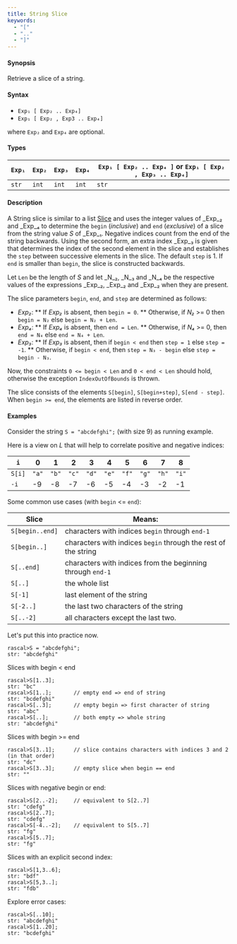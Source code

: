 ```yaml
---
title: String Slice
keywords:
  - "["
  - ".."
  - "]"
---
```


#### Synopsis

Retrieve a slice of a string.

#### Syntax


* `Exp₁ [ Exp₂ .. Exp₄]`
* `Exp₁ [ Exp₂ , Exp3 .. Exp₄]`

where `Exp₂` and `Exp₄` are optional.

#### Types


| `Exp₁`     | `Exp₂` |  `Exp₃`  | `Exp₄` | `Exp₁ [ Exp₂ .. Exp₄ ]`   or  `Exp₁ [ Exp₂ , Exp₃ .. Exp₄]`  |
| --- | --- | --- | --- | --- |
| `str`         | `int`     | `int`       | `int`     |  `str`                                                                            |


#### Description

A String slice is similar to a list [Slice](../../../../../Rascal/Expressions/Values/List/Slice/index.md) and uses the integer values of _Exp_₂ and _Exp_₄ to determine the `begin` (*inclusive*) and `end` (*exclusive*)
of a slice from the string value _S_ of _Exp_₁. Negative indices count from the end of the string backwards.
Using the second form, an extra index _Exp_₃ is given that determines the
index of the second element in the slice and establishes the `step` between
successive elements in the slice. The default `step` is 1.
If `end` is smaller than `begin`, the slice is constructed backwards.

Let `Len` be the length of _S_ and let _N_₂, _N_₃ and _N_₄ be the respective values of the expressions
 _Exp_₂, _Exp_₂ and _Exp_₂ when they are present.

The slice parameters `begin`, `end`, and `step` are determined as follows:

*  _Exp₂_:
**  If _Exp₂_ is absent, then `begin = 0`.
**  Otherwise, if _N₂_ >= 0 then `begin = N₂` else `begin = N₂ + Len`. 
*  _Exp₄_:
**  If _Exp₄_ is absent, then `end = Len`.
**  Otherwise, if _N₄_ >= 0, then `end = N₄` else `end = N₄ + Len`.
*  _Exp₃_:
**  If _Exp₃_ is absent, then if `begin < end` then `step = 1` else `step = -1`.
**  Otherwise, if `begin < end`, then `step = N₃ - begin` else `step = begin - N₃`.


Now, the constraints `0 <= begin < Len` and `0 < end < Len` should hold,
otherwise the exception `IndexOutOfBounds` is thrown.

The slice consists of the elements `S[begin]`, `S[begin+step]`, `S[end - step]`.
When `begin >= end`, the elements are listed in reverse order.

#### Examples

Consider the string `S = "abcdefghi";` (with size 9) as running example.

Here is a view on _L_ that will help to correlate positive and negative indices:


|`i`        | 0    |   1  |   2  |   3  |   4  |   5  |   6  |   7  |   8   |
| --- | --- | --- | --- | --- | --- | --- | --- | --- | --- |
|`S[i]`     | `"a"`| `"b"`| `"c"`| `"d"`| `"e"`| `"f"`| `"g"`| `"h"`| `"i"` |
|`-i`       | -9   | -8   | -7   | -6   |   -5 |   -4 |   -3 |   -2 |   -1  |




Some common use cases (with `begin` <= `end`):


| Slice           | Means:                                                          |
| --- | --- |
| `S[begin..end]` | characters with indices `begin` through `end-1`                 |
| `S[begin..]`    | characters with indices `begin` through the rest of the string  |
| `S[..end]`      | characters with indices from the beginning through `end-1`      |
| `S[..]`         | the whole list                                                  |
| `S[-1]`         | last element of the string                                      |
| `S[-2..]`       | the last two characters of the string                           |
| `S[..-2]`       | all characters except the last two.                             |



Let's put this into practice now.


```rascal-shell ,error
rascal>S = "abcdefghi";
str: "abcdefghi"
```
Slices with begin < end

```rascal-shell ,continue,error
rascal>S[1..3];
str: "bc"
rascal>S[1..];       // empty end => end of string
str: "bcdefghi"
rascal>S[..3];       // empty begin => first character of string
str: "abc"
rascal>S[..];        // both empty => whole string
str: "abcdefghi"
```
Slices with  begin >= end

```rascal-shell ,continue,error
rascal>S[3..1];      // slice contains characters with indices 3 and 2 (in that order)
str: "dc"
rascal>S[3..3];      // empty slice when begin == end
str: ""
```
Slices with negative begin or end:

```rascal-shell ,continue,error
rascal>S[2..-2];     // equivalent to S[2..7]
str: "cdefg"
rascal>S[2..7];
str: "cdefg"
rascal>S[-4..-2];    // equivalent to S[5..7]
str: "fg"
rascal>S[5..7];
str: "fg"
```
Slices with an explicit second index:

```rascal-shell ,continue,error
rascal>S[1,3..6];
str: "bdf"
rascal>S[5,3..];
str: "fdb"
```
Explore error cases:

```rascal-shell ,continue,error
rascal>S[..10];
str: "abcdefghi"
rascal>S[1..20];
str: "bcdefghi"
```



       

